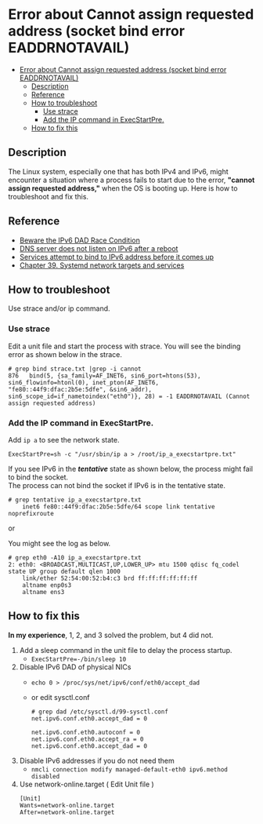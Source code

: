 # Error about Cannot assign requested address (socket bind error EADDRNOTAVAIL)

- [Error about Cannot assign requested address (socket bind error EADDRNOTAVAIL)](#error-about-cannot-assign-requested-address-socket-bind-error-eaddrnotavail)
  - [Description](#description)
  - [Reference](#reference)
  - [How to troubleshoot](#how-to-troubleshoot)
    - [Use strace](#use-strace)
    - [Add the IP command in ExecStartPre.](#add-the-ip-command-in-execstartpre)
  - [How to fix this](#how-to-fix-this)


## Description

The Linux system, especially one that has both IPv4 and IPv6, might encounter a situation where a process fails to start due to the error, **"cannot assign requested address,"** when the OS is booting up.
Here is how to troubleshoot and fix this.

## Reference

- [Beware the IPv6 DAD Race Condition](https://www.agwa.name/blog/post/beware_the_ipv6_dad_race_condition)
- [DNS server does not listen on IPv6 after a reboot](https://askubuntu.com/questions/1261187/dns-server-does-not-listen-on-ipv6-after-a-reboot)
- [Services attempt to bind to IPv6 address before it comes up](https://serverfault.com/questions/1145815/services-attempt-to-bind-to-ipv6-address-before-it-comes-up)
- [Chapter 39. Systemd network targets and services](https://docs.redhat.com/en/documentation/red_hat_enterprise_linux/9/html/configuring_and_managing_networking/systemd-network-targets-and-services_configuring-and-managing-networking)

## How to troubleshoot

Use strace and/or ip command.

### Use strace

Edit a unit file and start the process with strace. You will see the binding error as shown below in the strace.
```
# grep bind strace.txt |grep -i cannot
876   bind(5, {sa_family=AF_INET6, sin6_port=htons(53), sin6_flowinfo=htonl(0), inet_pton(AF_INET6, "fe80::44f9:dfac:2b5e:5dfe", &sin6_addr), sin6_scope_id=if_nametoindex("eth0")}, 28) = -1 EADDRNOTAVAIL (Cannot assign requested address)
```

### Add the IP command in ExecStartPre.

Add `ip a` to see the network state.
```
ExecStartPre=sh -c "/usr/sbin/ip a > /root/ip_a_execstartpre.txt"
```

If you see IPv6 in the ***tentative*** state as shown below, the process might fail to bind the socket.<br>
The process can not bind the socket if IPv6 is in the tentative state.
```
# grep tentative ip_a_execstartpre.txt
    inet6 fe80::44f9:dfac:2b5e:5dfe/64 scope link tentative noprefixroute
```

or

You might see the log as below.
```
# grep eth0 -A10 ip_a_execstartpre.txt
2: eth0: <BROADCAST,MULTICAST,UP,LOWER_UP> mtu 1500 qdisc fq_codel state UP group default qlen 1000
    link/ether 52:54:00:52:b4:c3 brd ff:ff:ff:ff:ff:ff
    altname enp0s3
    altname ens3
```

## How to fix this

**In my experience**, 1, 2, and 3 solved the problem, but 4 did not.

1. Add a sleep command in the unit file to delay the process startup.<br>
   - `ExecStartPre=-/bin/sleep 10`
2. Disable IPv6 DAD of physical NICs
     - `echo 0 > /proc/sys/net/ipv6/conf/eth0/accept_dad`
     - or edit sysctl.conf
        ```
        # grep dad /etc/sysctl.d/99-sysctl.conf
        net.ipv6.conf.eth0.accept_dad = 0
        ```

        ```
        net.ipv6.conf.eth0.autoconf = 0
        net.ipv6.conf.eth0.accept_ra = 0
        net.ipv6.conf.eth0.accept_dad = 0
        ```
3. Disable IPv6 addresses if you do not need them
     - `nmcli connection modify managed-default-eth0 ipv6.method disabled`
4. Use network-online.target ( Edit Unit file )
    ```
    [Unit]
    Wants=network-online.target
    After=network-online.target
    ```
